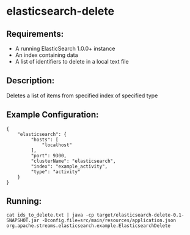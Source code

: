 elasticsearch-delete
==============================

Requirements:
-------------
 - A running ElasticSearch 1.0.0+ instance
 - An index containing data
 - A list of identifiers to delete in a local text file

Description:
------------
Deletes a list of items from specified index of specified type
 
Example Configuration:
----------------------

    {
        "elasticsearch": {
             "hosts": [
                 "localhost"
             ],
             "port": 9300,
             "clusterName": "elasticsearch",
             "index": "example_activity",
             "type": "activity"
        }
    }

Running:
--------

    cat ids_to_delete.txt | java -cp target/elasticsearch-delete-0.1-SNAPSHOT.jar -Dconfig.file=src/main/resources/application.json org.apache.streams.elasticsearch.example.ElasticsearchDelete

